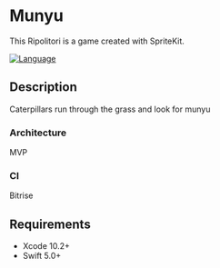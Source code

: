 # Munyu


This Ripolitori is a game created with SpriteKit.

[![Language](https://img.shields.io/badge/language-Swift%205.0-orange.svg)](https://swift.org)


## Description
Caterpillars run through the grass and look for munyu

### Architecture 
MVP

### CI
Bitrise

## Requirements

- Xcode 10.2+
- Swift 5.0+

